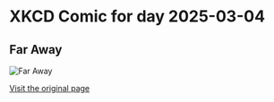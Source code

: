 
# XKCD Comic for day 2025-03-04

## Far Away

![Far Away](https://imgs.xkcd.com/comics/far_away.png "Sometimes an impulsive 2:00 AM cross-country trip is the only solution.")

[Visit the original page](https://xkcd.com/352/)
